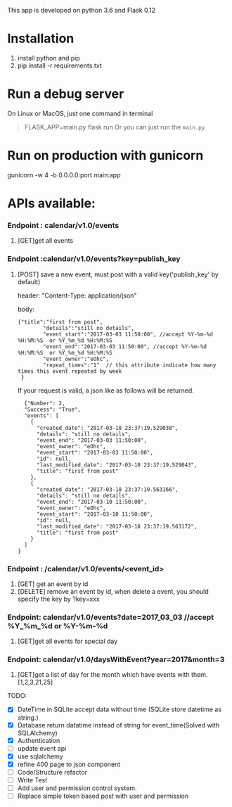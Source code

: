 This app is developed on python 3.6 and Flask 0.12

Installation
============
1. install python and pip 
2. pip install -r requirements.txt

Run a debug server
==================
On Linux or MacOS, just one command in terminal
>FLASK_APP=main.py flask run
Or you can just run the `main.py`

Run on production with gunicorn
===============================
gunicorn -w 4 -b 0.0.0.0:port main:app

APIs available:
=======
### Endpoint : calendar/v1.0/events 
 1. [GET]get all events
 
### Endpoint :calendar/v1.0/events?key=publish_key 
 1. [POST] save a new event, must post with a valid key('publish_key' by default)
            
    
    header: "Content-Type: application/json"
    
    body:
    ```
    {"title":"first from post",
            "details":"still no details",
            "event_start":"2017-03-03 11:50:00", //accept %Y-%m-%d %H:%M:%S  or %Y_%m_%d %H:%M:%S
            "event_end":"2017-03-03 11:50:00", //accept %Y-%m-%d %H:%M:%S  or %Y_%m_%d %H:%M:%S
            "event_owner":"eOhc",
            "repeat_times":"1"  // this attribute indicate how many times this event repeated by week
     }
    ```

    If your request is valid, a json like as follows will be returned.
    ```
      {"Number": 2,
      "Success": "True",
      "events": [
        {
          "created_date": "2017-03-18 23:37:19.529038",
          "details": "still no details",
          "event_end": "2017-03-03 11:50:00",
          "event_owner": "eOhc",
          "event_start": "2017-03-03 11:50:00",
          "id": null,
          "last_modified_date": "2017-03-18 23:37:19.529043",
          "title": "first from post"
        },
        {
          "created_date": "2017-03-18 23:37:19.563166",
          "details": "still no details",
          "event_end": "2017-03-10 11:50:00",
          "event_owner": "eOhc",
          "event_start": "2017-03-10 11:50:00",
          "id": null,
          "last_modified_date": "2017-03-18 23:37:19.563172",
          "title": "first from post"
        }
      ]
    }
    ```
    

### Endpoint : /calendar/v1.0/events/<event_id>
 1. [GET] get an event by id
 2. [DELETE] remove an event by id, when delete a event, you should specify the key by ?key=xxx


### Endpoint: calendar/v1.0/events?date=2017_03_03    //accept %Y_%m_%d or %Y-%m-%d
 1. [GET]get all events for special day
 
 ### Endpoint: calendar/v1.0/daysWithEvent?year=2017&month=3
 1. [GET]get a list of day for the month which have events with them. [1,2,3,21,25]


TODO:
- [x] DateTime in SQLite accept data without time (SQLite store datetime as string.)
- [x] Database return datatime instead of string for event_time(Solved with SQLAlchemy) 
- [x] Authentication 
- [ ] update event api
- [x] use sqlalchemy 
- [x] refine 400 page to json component
- [ ] Code/Structure refactor
- [ ] Write Test
- [ ] Add user and permission control system.
- [ ] Replace simple token based post with user and permission